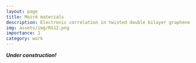 ```yaml
---
layout: page
title: Moiré materials  
description: Electronic correlation in twisted double bilayer graphene devices 
img: assets/img/RS12.png
importance: 1
category: work
---
```

_**Under construction!**_

<!-- <div class="row justify-content-sm-center">
    <div class="col-sm-3 mt-3 mt-md-0">
        {% include figure.html path="assets/img/ddot2.jpg" title="example image" class="img-fluid rounded z-depth-1" %}
    </div>
    <div class="col-sm-4 mt-3 mt-md-0">
        {% include figure.html path="assets/img/ddot3.jpg" title="example image" class="img-fluid rounded z-depth-1" %}
    </div>
    <div class="col-sm-4 mt-3 mt-md-0">
        {% include figure.html path="assets/img/ddot4.jpg" title="example image" class="img-fluid rounded z-depth-1" %}
    </div>
</div>
<div class="caption">
    Figures I took during the design, fabrication, and testing process. 
</div> -->

